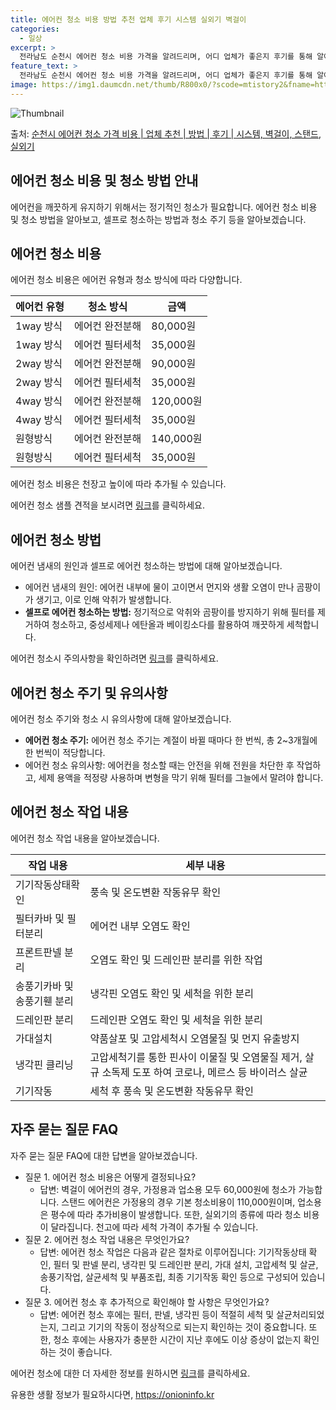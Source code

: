 ```yaml
---
title: 에어컨 청소 비용 방법 추천 업체 후기 시스템 실외기 벽걸이
categories:
  - 일상
excerpt: >
  전라남도 순천시 에어컨 청소 비용 가격을 알려드리며, 어디 업체가 좋은지 후기를 통해 알아보겠습니다. 현재 글에서는 시스템, 벽걸이, 스탠드, 실외기 각각에 대해 청소 비용이 나와 있으니 참고하시면 되겠습니다. 에어컨 분해 청소 방법 보기 👈 클릭셀프 에어컨 청소 방법 보기👈 클릭순천시 203호동 에어컨 청소 비용시스템에어컨 방식클리닝방식금액1way 방식에어컨 완전분해80,000원1way 방식에어컨 필터세척35,000원2way 방식에어컨 완전분해90,000원2way 방식에어컨 필터세척35,000원4way 방식에어컨 완전분해120,000원4way 방식에어컨 필터세척35,000원원형방식에어컨 완전분해140,000원원형방식에어컨 필터세척35,000원에어컨 청소 견적 샘플 보기 👈 클릭에어컨 냄새의 원인에어컨이..
feature_text: >
  전라남도 순천시 에어컨 청소 비용 가격을 알려드리며, 어디 업체가 좋은지 후기를 통해 알아보겠습니다. 현재 글에서는 시스템, 벽걸이, 스탠드, 실외기 각각에 대해 청소 비용이 나와 있으니 참고하시면 되겠습니다. 에어컨 분해 청소 방법 보기 👈 클릭셀프 에어컨 청소 방법 보기👈 클릭순천시 203호동 에어컨 청소 비용시스템에어컨 방식클리닝방식금액1way 방식에어컨 완전분해80,000원1way 방식에어컨 필터세척35,000원2way 방식에어컨 완전분해90,000원2way 방식에어컨 필터세척35,000원4way 방식에어컨 완전분해120,000원4way 방식에어컨 필터세척35,000원원형방식에어컨 완전분해140,000원원형방식에어컨 필터세척35,000원에어컨 청소 견적 샘플 보기 👈 클릭에어컨 냄새의 원인에어컨이..
image: https://img1.daumcdn.net/thumb/R800x0/?scode=mtistory2&fname=https%3A%2F%2Fblog.kakaocdn.net%2Fdn%2FFFmKH%2FbtsHxkCryOv%2FM7bpwbkUzLujZZ2c6d8SL1%2Fimg.webp
---
```


![Thumbnail](https://img1.daumcdn.net/thumb/R800x0/?scode=mtistory2&fname=https%3A%2F%2Fblog.kakaocdn.net%2Fdn%2FFFmKH%2FbtsHxkCryOv%2FM7bpwbkUzLujZZ2c6d8SL1%2Fimg.webp)

<p>출처: <a href="https://onioninfo.kr/entry/%EC%88%9C%EC%B2%9C%EC%8B%9C-%EC%97%90%EC%96%B4%EC%BB%A8-%EC%B2%AD%EC%86%8C-%EA%B0%80%EA%B2%A9-%EB%B9%84%EC%9A%A9-%EC%97%85%EC%B2%B4-%EC%B6%94%EC%B2%9C-%EB%B0%A9%EB%B2%95-%ED%9B%84%EA%B8%B0-%EC%8B%9C%EC%8A%A4%ED%85%9C-%EB%B2%BD%EA%B1%B8%EC%9D%B4-%EC%8A%A4%ED%83%A0%EB%93%9C-%EC%8B%A4%EC%99%B8%EA%B8%B0" rel="dofollow">순천시 에어컨 청소 가격 비용 | 업체 추천 | 방법 | 후기 | 시스템, 벽걸이, 스탠드, 실외기</a> </p>

## 에어컨 청소 비용 및 청소 방법 안내

에어컨을 깨끗하게 유지하기 위해서는 정기적인 청소가 필요합니다. 에어컨 청소 비용 및 청소 방법을 알아보고, 셀프로 청소하는 방법과 청소
주기 등을 알아보겠습니다.

## 에어컨 청소 비용

에어컨 청소 비용은 에어컨 유형과 청소 방식에 따라 다양합니다.

에어컨 유형 | 청소 방식 | 금액  
---|---|---  
1way 방식 | 에어컨 완전분해 | 80,000원  
1way 방식 | 에어컨 필터세척 | 35,000원  
2way 방식 | 에어컨 완전분해 | 90,000원  
2way 방식 | 에어컨 필터세척 | 35,000원  
4way 방식 | 에어컨 완전분해 | 120,000원  
4way 방식 | 에어컨 필터세척 | 35,000원  
원형방식 | 에어컨 완전분해 | 140,000원  
원형방식 | 에어컨 필터세척 | 35,000원  
  
에어컨 청소 비용은 천장고 높이에 따라 추가될 수 있습니다.

에어컨 청소 샘플 견적을 보시려면 [링크](https://www.example.com)를 클릭하세요.

## 에어컨 청소 방법

에어컨 냄새의 원인과 셀프로 에어컨 청소하는 방법에 대해 알아보겠습니다.

  * 에어컨 냄새의 원인: 에어컨 내부에 물이 고이면서 먼지와 생활 오염이 만나 곰팡이가 생기고, 이로 인해 악취가 발생합니다.
  * **셀프로 에어컨 청소하는 방법:** 정기적으로 악취와 곰팡이를 방지하기 위해 필터를 제거하여 청소하고, 중성세제나 에탄올과 베이킹소다를 활용하여 깨끗하게 세척합니다.

에어컨 청소시 주의사항을 확인하려면 [링크](https://www.example.com)를 클릭하세요.

## 에어컨 청소 주기 및 유의사항

에어컨 청소 주기와 청소 시 유의사항에 대해 알아보겠습니다.

  * **에어컨 청소 주기:** 에어컨 청소 주기는 계절이 바뀔 때마다 한 번씩, 총 2~3개월에 한 번씩이 적당합니다.
  * 에어컨 청소 유의사항: 에어컨을 청소할 때는 안전을 위해 전원을 차단한 후 작업하고, 세제 용액을 적정량 사용하며 변형을 막기 위해 필터를 그늘에서 말려야 합니다.

## 에어컨 청소 작업 내용

에어컨 청소 작업 내용을 알아보겠습니다.

작업 내용 | 세부 내용  
---|---  
기기작동상태확인 | 풍속 및 온도변환 작동유무 확인  
필터카바 및 필터분리 | 에어컨 내부 오염도 확인  
프론트판넬 분리 | 오염도 확인 및 드레인판 분리를 위한 작업  
송풍기카바 및 송풍기휀 분리 | 냉각핀 오염도 확인 및 세척을 위한 분리  
드레인판 분리 | 드레인판 오염도 확인 및 세척을 위한 분리  
가대설치 | 약품살포 및 고압세척시 오염물질 및 먼지 유출방지  
냉각핀 클리닝 | 고압세척기를 통한 핀사이 이물질 및 오염물질 제거, 살규 소독제 도포 하여 코로나, 메르스 등 바이러스 살균  
기기작동 | 세척 후 풍속 및 온도변환 작동유무 확인  
  
## 자주 묻는 질문 FAQ

자주 묻는 질문 FAQ에 대한 답변을 알아보겠습니다.

  * 질문 1. 에어컨 청소 비용은 어떻게 결정되나요? 
    * 답변: 벽걸이 에어컨의 경우, 가정용과 업소용 모두 60,000원에 청소가 가능합니다. 스탠드 에어컨은 가정용의 경우 기본 청소비용이 110,000원이며, 업소용은 평수에 따라 추가비용이 발생합니다. 또한, 실외기의 종류에 따라 청소 비용이 달라집니다. 천고에 따라 세척 가격이 추가될 수 있습니다.
  * 질문 2. 에어컨 청소 작업 내용은 무엇인가요? 
    * 답변: 에어컨 청소 작업은 다음과 같은 절차로 이루어집니다: 기기작동상태 확인, 필터 및 판넬 분리, 냉각핀 및 드레인판 분리, 가대 설치, 고압세척 및 살균, 송풍기작업, 살균세척 및 부품조립, 최종 기기작동 확인 등으로 구성되어 있습니다.
  * 질문 3. 에어컨 청소 후 추가적으로 확인해야 할 사항은 무엇인가요? 
    * 답변: 에어컨 청소 후에는 필터, 판넬, 냉각핀 등이 적절히 세척 및 살균처리되었는지, 그리고 기기의 작동이 정상적으로 되는지 확인하는 것이 중요합니다. 또한, 청소 후에는 사용자가 충분한 시간이 지난 후에도 이상 증상이 없는지 확인하는 것이 좋습니다.

에어컨 청소에 대한 더 자세한 정보를 원하시면 [링크](https://www.example.com)를 클릭하세요.

 

유용한 생활 정보가 필요하시다면, <a href="https://onioninfo.kr" rel="dofollow">https://onioninfo.kr</a>


